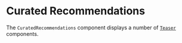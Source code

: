 # Curated Recommendations

The `CuratedRecommendations` component displays a number of [`Teaser`](/styleguide/components/teaser) components.
